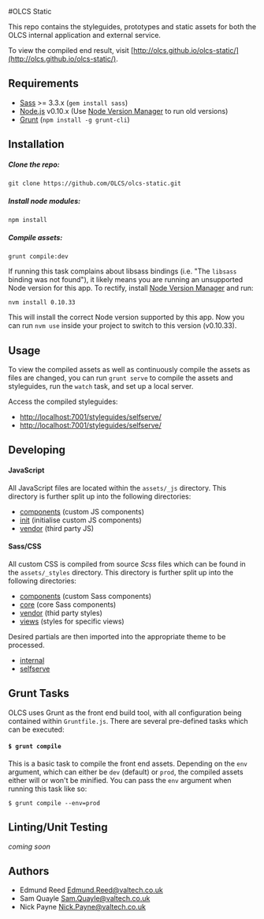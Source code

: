 #OLCS Static

This repo contains the styleguides, prototypes and static assets for both the OLCS internal application and external service.

To view the compiled end result, visit [http://olcs.github.io/olcs-static/](http://olcs.github.io/olcs-static/).

## Requirements

* [Sass](http://sass-lang.com/) >= 3.3.x (`gem install sass`)
* [Node.js](https://nodejs.org/en/) v0.10.x (Use [Node Version Manager](https://github.com/creationix/nvm) to run old versions)
* [Grunt](http://gruntjs.com/) (`npm install -g grunt-cli`)

## Installation

##### Clone the repo:

```
git clone https://github.com/OLCS/olcs-static.git
```

##### Install node modules:

```
npm install
```

##### Compile assets:

```
grunt compile:dev
```

If running this task complains about libsass bindings (i.e. "The `libsass` binding was not found"), it likely means you are running an unsupported Node version for this app. To rectify, install [Node Version Manager](https://github.com/creationix/nvm) and run:

```
nvm install 0.10.33
```

This will install the correct Node version supported by this app. Now you can run `nvm use` inside your project to switch to this version (v0.10.33).

## Usage

To view the compiled assets as well as continuously compile the assets as files are changed, you can run `grunt serve` to compile the assets and styleguides, run the `watch` task, and set up a local server.

Access the compiled styleguides: 

* [http://localhost:7001/styleguides/selfserve/](http://localhost:7001/styleguides/selfserve/)
* [http://localhost:7001/styleguides/selfserve/](http://localhost:7001/styleguides/internal/)

## Developing

#### JavaScript

All JavaScript files are located within the `assets/_js` directory. This directory is further split up into the following directories:

* [components](https://github.com/OLCS/olcs-static/tree/develop/assets/_js/components) (custom JS components)
* [init](https://github.com/OLCS/olcs-static/tree/develop/assets/_js/init) (initialise custom JS components)
* [vendor](https://github.com/OLCS/olcs-static/tree/develop/assets/_js/vendor) (third party JS)

#### Sass/CSS

All custom CSS is compiled from source *Scss* files which can be found in the `assets/_styles` directory. This directory is further split up into the following directories:

* [components](https://github.com/OLCS/olcs-static/tree/develop/assets/_styles/components) (custom Sass components)
* [core](https://github.com/OLCS/olcs-static/tree/develop/assets/_styles/core) (core Sass components)
* [vendor](https://github.com/OLCS/olcs-static/tree/develop/assets/_styles/vendor) (thid party styles)
* [views](https://github.com/OLCS/olcs-static/tree/develop/assets/_styles/views) (styles for specific views)

Desired partials are then imported into the appropriate theme to be processed. 

* [internal](https://github.com/OLCS/olcs-static/blob/develop/assets/_styles/themes/internal.scss)
* [selfserve](https://github.com/OLCS/olcs-static/blob/develop/assets/_styles/themes/selfserve.scss)

## Grunt Tasks

OLCS uses Grunt as the front end build tool, with all configuration being contained within `Gruntfile.js`. There are several pre-defined tasks which can be executed:

#### `$ grunt compile`

This is a basic task to compile the front end assets. Depending on the `env` argument, which can either be `dev` (default) or `prod`, the compiled assets either will or won't be minified. You can pass the `env` argument when running this task like so:

```
$ grunt compile --env=prod
```

## Linting/Unit Testing

*coming soon*

## Authors

* Edmund Reed Edmund.Reed@valtech.co.uk
* Sam Quayle  Sam.Quayle@valtech.co.uk
* Nick Payne  Nick.Payne@valtech.co.uk